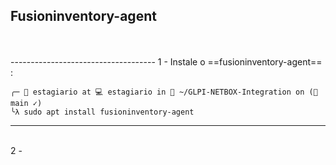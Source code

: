 ## Fusioninventory-agent
<br>
<br>
------------------------------------
1 - Instale o ==fusioninventory-agent== :
<br>

```
╭─ 💁 estagiario at 💻 estagiario in 📁 ~/GLPI-NETBOX-Integration on (🌿 main ✓)
╰λ sudo apt install fusioninventory-agent

```
------------------------------------
<br>
2 - 